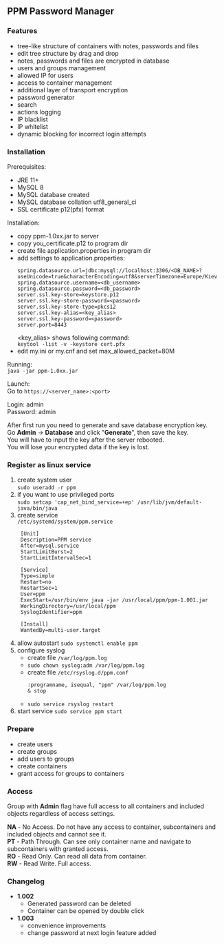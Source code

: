 ## PPM Password Manager
### Features
- tree-like structure of containers with notes, passwords and files
- edit tree structure by drag and drop
- notes, passwords and files are encrypted in database
- users and groups management
- allowed IP for users
- access to container management
- additional layer of transport encryption
- password generator
- search
- actions logging
- IP blacklist
- IP whitelist
- dynamic blocking for incorrect login attempts

### Installation
Prerequisites:
+ JRE 11+
+ MySQL 8
+ MySQL database created
+ MySQL database collation utf8_general_ci
+ SSL certificate p12(pfx) format

Installation:
+ copy ppm-1.0xx.jar to server
+ copy you_certificate.p12 to program dir
+ create file application.properties in program dir
+ add settings to application.properties:
  ```
  spring.datasource.url=jdbc:mysql://localhost:3306/<DB_NAME>?useUnicode=true&characterEncoding=utf8&serverTimezone=Europe/Kiev
  spring.datasource.username=<db_username>
  spring.datasource.password=<db_password>
  server.ssl.key-store=keystore.p12
  server.ssl.key-store-password=<password>
  server.ssl.key-store-type=pkcs12
  server.ssl.key-alias=<key_alias>
  server.ssl.key-password=<password>
  server.port=8443
  ```
  <key_alias> shows following command:\
  `keytool -list -v -keystore cert.pfx`
+ edit my.ini or my.cnf and set max_allowed_packet=80M

Running:\
`java -jar ppm-1.0xx.jar`

Launch:\
Go to `https://<server_name>:<port>`

Login: admin
\
Password: admin

After first run you need to generate and save database encryption key.\
Go __Admin__ -> __Database__ and click "__Generate__", then save the key.\
You will have to input the key after the server rebooted.\
You will lose your encrypted data if the key is lost.

### Register as linux service
1. create system user\
    `sudo useradd -r ppm`
2. if you want to use privileged ports\
    `sudo setcap 'cap_net_bind_service=+ep' /usr/lib/jvm/default-java/bin/java`
3. create service\
    `/etc/systemd/system/ppm.service`
   ```
    [Unit]
    Description=PPM service
    After=mysql.service
    StartLimitBurst=2
    StartLimitIntervalSec=1

    [Service]
    Type=simple
    Restart=no
    RestartSec=1
    User=ppm
    ExecStart=/usr/bin/env java -jar /usr/local/ppm/ppm-1.001.jar
    WorkingDirectory=/usr/local/ppm
    SyslogIdentifier=ppm

    [Install]
    WantedBy=multi-user.target
   ```
4. allow autostart `sudo systemctl enable ppm`
5. configure syslog
    + create file `/var/log/ppm.log`
    + `sudo chown syslog:adm /var/log/ppm.log`
    + create file `/etc/rsyslog.d/ppm.conf`
        ```
        :programname, isequal, "ppm" /var/log/ppm.log
        & stop
        ```
    + `sudo service rsyslog restart`
6. start service `sudo service ppm start`

### Prepare
- create users
- create groups
- add users to groups
- create containers
- grant access for groups to containers

### Access
Group with __Admin__ flag have full access to all containers and included objects regardless of access settings.

__NA__ - No Access. Do not have any access to container, subcontainers and included objects and cannot see it.\
__PT__ - Path Through. Can see only container name and navigate to subcontainers with granted access.\
__RO__ - Read Only. Can read all data from container.\
__RW__ - Read Write. Full access.

### Changelog
- __1.002__
  + Generated password can be deleted
  + Container can be opened by double click
- __1.003__
  + convenience improvements
  + change password at next login feature added
  